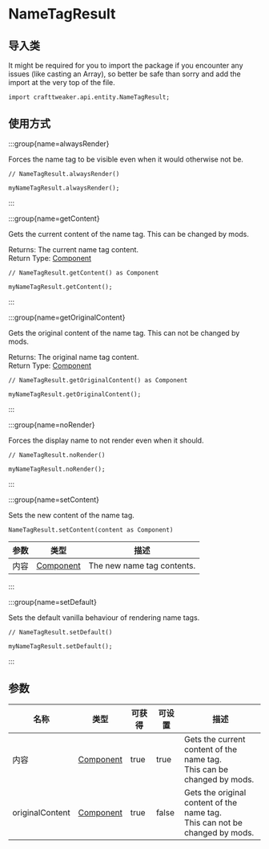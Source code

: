 # NameTagResult

## 导入类

It might be required for you to import the package if you encounter any issues (like casting an Array), so better be safe than sorry and add the import at the very top of the file.
```zenscript
import crafttweaker.api.entity.NameTagResult;
```


## 使用方式

:::group{name=alwaysRender}

Forces the name tag to be visible even when it would otherwise not be.

```zenscript
// NameTagResult.alwaysRender()

myNameTagResult.alwaysRender();
```

:::

:::group{name=getContent}

Gets the current content of the name tag. This can be changed by mods.

Returns: The current name tag content.  
Return Type: [Component](/vanilla/api/text/Component)

```zenscript
// NameTagResult.getContent() as Component

myNameTagResult.getContent();
```

:::

:::group{name=getOriginalContent}

Gets the original content of the name tag. This can not be changed by mods.

Returns: The original name tag content.  
Return Type: [Component](/vanilla/api/text/Component)

```zenscript
// NameTagResult.getOriginalContent() as Component

myNameTagResult.getOriginalContent();
```

:::

:::group{name=noRender}

Forces the display name to not render even when it should.

```zenscript
// NameTagResult.noRender()

myNameTagResult.noRender();
```

:::

:::group{name=setContent}

Sets the new content of the name tag.

```zenscript
NameTagResult.setContent(content as Component)
```

| 参数 | 类型                                       | 描述                         |
| -- | ---------------------------------------- | -------------------------- |
| 内容 | [Component](/vanilla/api/text/Component) | The new name tag contents. |


:::

:::group{name=setDefault}

Sets the default vanilla behaviour of rendering name tags.

```zenscript
// NameTagResult.setDefault()

myNameTagResult.setDefault();
```

:::


## 参数

| 名称              | 类型                                       | 可获得  | 可设置   | 描述                                                                                        |
| --------------- | ---------------------------------------- | ---- | ----- | ----------------------------------------------------------------------------------------- |
| 内容              | [Component](/vanilla/api/text/Component) | true | true  | Gets the current content of the name tag. <br />  This can be changed by mods.      |
| originalContent | [Component](/vanilla/api/text/Component) | true | false | Gets the original content of the name tag. <br />  This can not be changed by mods. |

